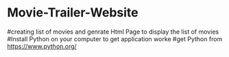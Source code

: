 # Movie-Trailer-Website
#creating list of movies and genrate Html Page to display the list of movies
#Install Python on your computer to get application worke 
#get Python from https://www.python.org/

